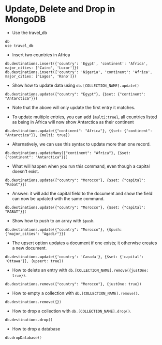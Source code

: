 # Update, Delete and Drop in MongoDB

* Use the travel_db

```shell
db
use travel_db
```

* Insert two countries in Africa

```shell
db.destinations.insert({'country': 'Egypt', 'continent': 'Africa', major_cities: ['Cairo', 'Luxor']})
db.destinations.insert({'country': 'Nigeria', 'continent': 'Africa', major_cities: ['Lagos', 'Kano']})
```

* Show how to update data using `db.[COLLECTION_NAME].update()`

```shell
db.destinations.update({"country": "Egypt"}, {$set: {"continent": "Antarctica"}})
```

* Note that the above will only update the first entry it matches.

* To update multiple entries, you can add `{multi:true}`, all countries listed as being in Africa will now show Antarctica as their continent

```shell
db.destinations.update({"continent": "Africa"}, {$set: {"continent": "Antarctica"}}, {multi: true})
```

* Alternatively, we can use this syntax to update more than one record.

```shell
db.destinations.updateMany({"continent": "Africa"}, {$set: {"continent": "Antarctica"}})
```

* What will happen when you run this command, even though a capital doesn't exist.

```shell
db.destinations.update({"country": "Morocco"}, {$set: {"capital": "Rabat"}})
```

* Answer: it will add the capital field to the document and show the field can now be updated with the same command.

```shell
db.destinations.update({"country": "Morocco"}, {$set: {"capital": "RABAT"}})
```

* Show how to push to an array with `$push`.

```shell
db.destinations.update({"country": "Morocco"}, {$push: {"major_cities": "Agadir"}})
```

* The upsert option updates a document if one exists; it otherwise creates a new document.

```shell
db.destinations.update({'country': 'Canada'}, {$set: {'capital': 'Ottawa'}}, {upsert: true})
```

* How to delete an entry with `db.[COLLECTION_NAME].remove({justOne: true})`.

```shell
db.destinations.remove({"country": "Morocco"}, {justOne: true})
```

* How to empty a collection with `db.[COLLECTION_NAME].remove()`.

```shell
db.destinations.remove({})
```

* How to drop a collection with `db.[COLLECTION_NAME].drop()`.

```shell
db.destinations.drop()
```

* How to drop a database

```shell
db.dropDatabase()
```
